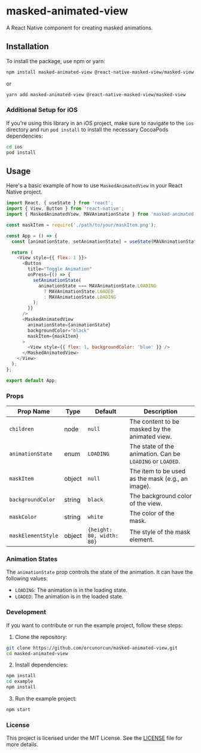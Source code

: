 # masked-animated-view

A React Native component for creating masked animations.

## Installation

To install the package, use npm or yarn:

```sh
npm install masked-animated-view @react-native-masked-view/masked-view
```

or

```sh
yarn add masked-animated-view @react-native-masked-view/masked-view
```

### Additional Setup for iOS

If you're using this library in an iOS project, make sure to navigate to the `ios` directory and run `pod install` to install the necessary CocoaPods dependencies:

```sh
cd ios
pod install
```

## Usage

Here's a basic example of how to use `MaskedAnimatedView` in your React Native project.

```javascript
import React, { useState } from 'react';
import { View, Button } from 'react-native';
import { MaskedAnimatedView, MAVAnimationState } from 'masked-animated-view';

const maskItem = require('./path/to/your/maskItem.png');

const App = () => {
  const [animationState, setAnimationState] = useState(MAVAnimationState.LOADING);

  return (
    <View style={{ flex: 1 }}>
      <Button
        title="Toggle Animation"
        onPress={() => {
          setAnimationState(
            animationState === MAVAnimationState.LOADING
              ? MAVAnimationState.LOADED
              : MAVAnimationState.LOADING
          );
        }}
      />
      <MaskedAnimatedView
        animationState={animationState}
        backgroundColor="black"
        maskItem={maskItem}
      >
        <View style={{ flex: 1, backgroundColor: 'blue' }} />
      </MaskedAnimatedView>
    </View>
  );
};

export default App;
```

### Props

| Prop Name            | Type     | Default         | Description                                                                                   |
|----------------------|----------|-----------------|-----------------------------------------------------------------------------------------------|
| `children`           | node     | `null`          | The content to be masked by the animated view.                                                |
| `animationState`     | enum     | `LOADING`       | The state of the animation. Can be `LOADING` or `LOADED`.                                     |
| `maskItem`           | object   | `null`          | The item to be used as the mask (e.g., an image).                                             |
| `backgroundColor`    | string   | `black`         | The background color of the view.                                                             |
| `maskColor`          | string   | `white`         | The color of the mask.                                                                        |
| `maskElementStyle`   | object   | `{height: 80, width: 80}` | The style of the mask element.                                                      |

### Animation States

The `animationState` prop controls the state of the animation. It can have the following values:

- `LOADING`: The animation is in the loading state.
- `LOADED`: The animation is in the loaded state.

### Development

If you want to contribute or run the example project, follow these steps:

1. Clone the repository:

```sh
git clone https://github.com/orcunorcun/masked-animated-view.git
cd masked-animated-view
```

2. Install dependencies:

```sh
npm install
cd example
npm install
```

3. Run the example project:

```sh
npm start
```

### License

This project is licensed under the MIT License. See the [LICENSE](LICENSE) file for more details.
